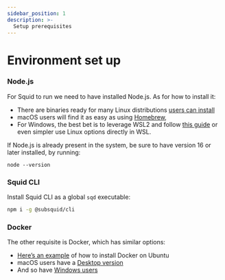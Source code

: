 ```yaml
---
sidebar_position: 1
description: >-
  Setup prerequisites
---
```


# Environment set up

### Node.js

For Squid to run we need to have installed Node.js. As for how to install it:

* There are binaries ready for many Linux distributions [users can install](https://nodejs.org/en/download/package-manager/#debian-and-ubuntu-based-linux-distributions)
* macOS users will find it as easy as using [Homebrew](https://nodejs.org/en/download/package-manager/#alternatives-2),&#x20;
* For Windows, the best bet is to leverage WSL2 and follow [this guide](https://docs.microsoft.com/en-us/windows/dev-environment/javascript/nodejs-on-wsl) or even simpler use Linux options directly in WSL.

If Node.js is already present in the system, be sure to have version 16 or later installed, by running:

```
node --version
```

### Squid CLI

Install Squid CLI as a global `sqd` executable:
```bash
npm i -g @subsquid/cli
```

### Docker

The other requisite is Docker, which has similar options:

* [Here’s an example](https://docs.docker.com/engine/install/ubuntu/#install-using-the-repository) of how to install Docker on Ubuntu
* macOS users have a [Desktop version](https://docs.docker.com/desktop/mac/install/)
* And so have [Windows users](https://docs.docker.com/desktop/windows/install/)
